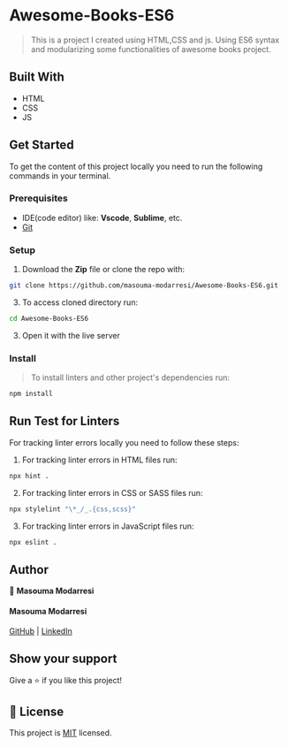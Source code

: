 # Awesome-Books-ES6


> This is a project I created using HTML,CSS and js. Using ES6 syntax and modularizing some functionalities of awesome books project.

## Built With

- HTML
- CSS
- JS

## Get Started

To get the content of this project locally you need to run the following commands in your terminal.

### Prerequisites
- IDE(code editor) like: **Vscode**, **Sublime**, etc. 
- [Git](https://www.linode.com/docs/guides/how-to-install-git-on-linux-mac-and-windows/)

### Setup
1. Download the **Zip** file or clone the repo with:
```bash
git clone https://github.com/masouma-modarresi/Awesome-Books-ES6.git

```
3. To access cloned directory run:
```bash
cd Awesome-Books-ES6
```
3. Open it with the live server

### Install
> To install linters and other project's dependencies run:
```bash
npm install
```
## Run Test for Linters

For tracking linter errors locally you need to follow these steps:

1. For tracking linter errors in HTML files run:
```bash 
npx hint .
```

2. For tracking linter errors in CSS or SASS files run:

```bash
npx stylelint "\*_/_.{css,scss}"
```

3. For tracking linter errors in JavaScript files run:

```bash
npx eslint .
```

## Author

👤 **Masouma Modarresi**

#### Masouma Modarresi

[GitHub](https://github.com/masouma2020) | [LinkedIn](https://www.linkedin.com/in/masouma-m-9572a41b5/)

## Show your support

Give a ⭐ if you like this project!

## 📝 License

This project is [MIT](./MIT.md) licensed.